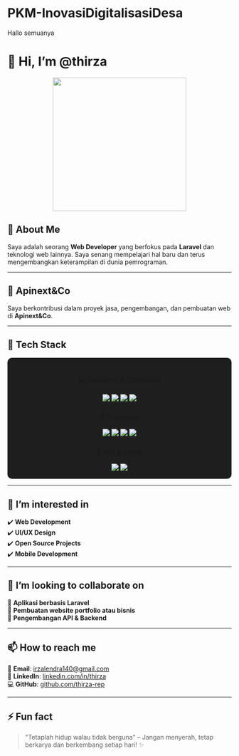 # PKM-InovasiDigitalisasiDesa

Hallo semuanya
# 👋 Hi, I’m @thirza  

<div align="center">
  <img src="https://github.com/user-attachments/assets/8bf39add-646a-41d8-bcd2-a7e67cc734fa" width="300px" />
</div>

## 🚀 About Me  
Saya adalah seorang **Web Developer** yang berfokus pada **Laravel** dan teknologi web lainnya. Saya senang mempelajari hal baru dan terus mengembangkan keterampilan di dunia pemrograman.  

---

## 🏢 Apinext&Co  
Saya berkontribusi dalam proyek jasa, pengembangan, dan pembuatan web di **Apinext&Co**.  

---

## 🌱 Tech Stack  

<div align="center" style="background-color: #1e1e1e; padding: 15px; border-radius: 10px;">
  
### 💻 Backend & Database  
<img src="https://img.shields.io/badge/PHP-777BB4?style=for-the-badge&logo=php&logoColor=white" />
<img src="https://img.shields.io/badge/Laravel-FF2D20?style=for-the-badge&logo=laravel&logoColor=white" />
<img src="https://img.shields.io/badge/CodeIgniter-EF4223?style=for-the-badge&logo=codeigniter&logoColor=white" />
<img src="https://img.shields.io/badge/MySQL-4479A1?style=for-the-badge&logo=mysql&logoColor=white" />

### 🎨 Frontend  
<img src="https://img.shields.io/badge/JavaScript-F7DF1E?style=for-the-badge&logo=javascript&logoColor=black" />
<img src="https://img.shields.io/badge/React-61DAFB?style=for-the-badge&logo=react&logoColor=black" />
<img src="https://img.shields.io/badge/Bootstrap-7952B3?style=for-the-badge&logo=bootstrap&logoColor=white" />
<img src="https://img.shields.io/badge/Tailwind_CSS-06B6D4?style=for-the-badge&logo=tailwind-css&logoColor=white" />

### 🔗 API & Tools  
<img src="https://img.shields.io/badge/Postman-FF6C37?style=for-the-badge&logo=postman&logoColor=white" />
<img src="https://img.shields.io/badge/GitHub-181717?style=for-the-badge&logo=github&logoColor=white" />

</div>

---

## 📌 I’m interested in  
✔️ **Web Development**  
✔️ **UI/UX Design**  
✔️ **Open Source Projects**  
✔️ **Mobile Development**  

---

## 🤝 I’m looking to collaborate on  
🚀 **Aplikasi berbasis Laravel**  
🎨 **Pembuatan website portfolio atau bisnis**  
🔗 **Pengembangan API & Backend**  

---

## 📫 How to reach me  

📧 **Email**: [irzalendra140@gmail.com](mailto:irzalendra140@gmail.com)  
🔗 **LinkedIn**: [linkedin.com/in/thirza](https://linkedin.com/in/thirza)  
💻 **GitHub**: [github.com/thirza-rep](https://github.com/thirza-rep)  

---

## ⚡ Fun fact  
> "Tetaplah hidup walau tidak berguna" – Jangan menyerah, tetap berkarya dan berkembang setiap hari! ✨  
